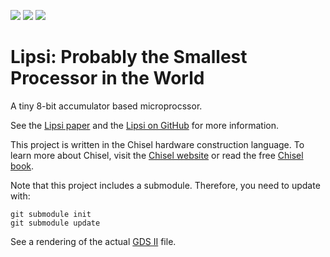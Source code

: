 ![](../../workflows/gds/badge.svg) ![](../../workflows/docs/badge.svg) ![](../../workflows/test/badge.svg)

# Lipsi: Probably the Smallest Processor in the World

A tiny 8-bit accumulator based microprocssor.

See the [Lipsi paper](https://www.jopdesign.com/doc/lipsi.pdf) and
the [Lipsi on GitHub](https://github.com/schoeberl/lipsi) for more information.

This project is written in the Chisel hardware construction language.
To learn more about Chisel, visit the [Chisel website](https://www.chisel-lang.org/)
or read the free [Chisel book](http://www.imm.dtu.dk/~masca/chisel-book.html).

Note that this project includes a submodule. Therefore, you need to update with:

```
git submodule init
git submodule update
```

See a rendering of the actual [GDS II](https://schoeberl.github.io/tt06-lipsi/) file.